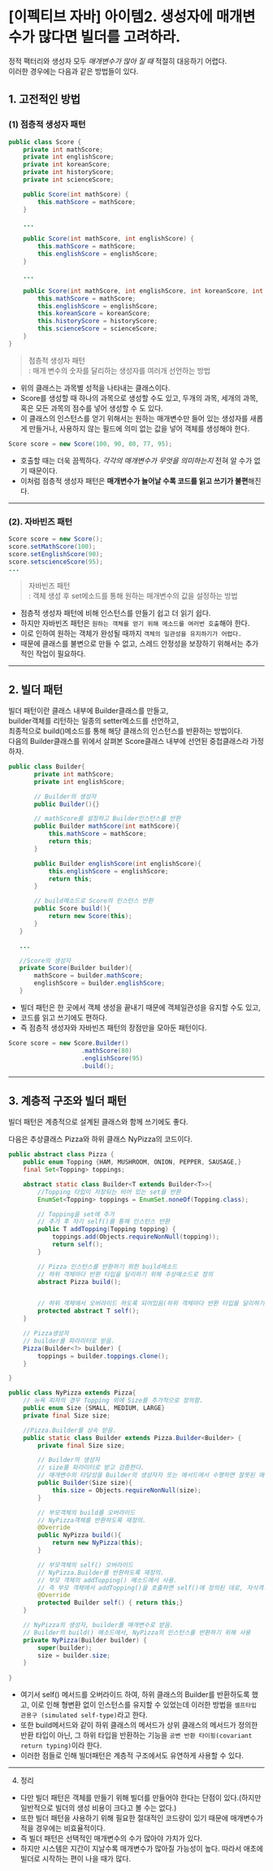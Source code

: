 # [이펙티브 자바] 아이템2. 생성자에 매개변수가 많다면 빌더를 고려하라.

정적 팩터리와 생성자 모두 *매개변수가 많아 질 때* 적절히 대응하기 어렵다.        
이러한 경우에는 다음과 같은 방법들이 있다.

## 1. 고전적인 방법

### (1) 점층적 생성자 패턴

```java
public class Score {
    private int mathScore;
    private int englishScore;
    private int koreanScore;
    private int historyScore;
    private int scienceScore;

    public Score(int mathScore) {
        this.mathScore = mathScore;
    }

    ...

    public Score(int mathScore, int englishScore) {
        this.mathScore = mathScore;
        this.englishScore = englishScore;
    }

    ...

    public Score(int mathScore, int englishScore, int koreanScore, int historyScore, int scienceScore) {
        this.mathScore = mathScore;
        this.englishScore = englishScore;
        this.koreanScore = koreanScore;
        this.historyScore = historyScore;
        this.scienceScore = scienceScore;
    }
}
```
> 점층적 생성자 패턴    
: 매개 변수의 숫자를 달리하는 생성자를 여러개 선언하는 방법

* 위의 클래스는 과목별 성적을 나타내는 클래스이다.    
* Score를 생성할 때 하나의 과목으로 생성할 수도 있고, 두개의 과목, 세개의 과목, 혹은 모든 과목의 점수를 넣어 생성할 수 도 있다. 
* 이 클래스의 인스턴스를 얻기 위해서는 원하는 매개변수만 들어 있는 생성자를 새롭게 만들거나, 사용하지 않는 필드에 의미 없는 값을 넣어 객체를 생성해야 한다.
```java
Score score = new Score(100, 90, 80, 77, 95);
```
* 호출할 때는 더욱 끔찍하다. *각각의 매개변수가 무엇을 의미하는지* 전혀 알 수가 없기 때문이다.
* 이처럼 점층적 생성자 패턴은 **매개변수가 늘어날 수록 코드를 읽고 쓰기가 불편**해진다.

---

### (2). 자바빈즈 패턴
```java
Score score = new Score();
score.setMathScore(100);
score.setEnglishScore(90);
score.setscienceScore(95);
...
```
> 자바빈즈 패턴     
: 객체 생성 후 set메소드를 통해 원하는 매개변수의 값을 설정하는 방법 

* 점층적 생성자 패턴에 비해 인스턴스를 만들기 쉽고 더 읽기 쉽다.
* 하지만 자바빈즈 패턴은 `원하는 객체를 얻기 위해 메소드를 여러번 호출`해야 한다.
* 이로 인하여 원하는 객체가 완성될 때까지 `객체의 일관성을 유지하기가 어렵다.`
* 때문에 클래스를 불변으로 만들 수 없고, 스레드 안정성을 보장하기 위해서는 추가적인 작업이 필요하다.

---

## 2. 빌더 패턴
빌더 패턴이란 클래스 내부에 Builder클래스를 만들고,     
 builder객체를 리턴하는 일종의 setter메소드를 선언하고,     
 최종적으로 build()메소드를 통해 해당 클래스의 인스턴스를 반환하는 방법이다.    
 다음의 Builder클래스를 위에서 살펴본 Score클래스 내부에 선언된 중첩클래스라 가정하자.
 ```java
 public class Builder{
        private int mathScore;
        private int englishScore;

        // Builder의 생성자
        public Builder(){}

        // mathScore를 설정하고 Builder인스턴스를 반환
        public Builder mathScore(int mathScore){
            this.mathScore = mathScore;
            return this;
        }

        public Builder englishScore(int englishScore){
            this.englishScore = englishScore;
            return this;
        }

        // build메소드로 Score의 인스턴스 반환
        public Score build(){
            return new Score(this);
        }
    }

    ...

    //Score의 생성자
    private Score(Builder builder){
        mathScore = builder.mathScore;
        englishScore = builder.englishScore;
    }
 ```
* 빌더 패턴은 한 곳에서 객체 생성을 끝내기 때문에 객체일관성을 유지할 수도 있고,      
* 코드를 읽고 쓰기에도 편하다.
* 즉 점층적 생성자와 자바빈즈 패턴의 장점만을 모아둔 패턴이다.
```java
Score score = new Score.Builder()
                    .mathScore(80)
                    .englishScore(95)
                    .build();
```
---

## 3. 계층적 구조와 빌더 패턴

빌더 패턴은 계층적으로 설계된 클래스와 함께 쓰기에도 좋다.

다음은 추상클래스 Pizza와 하위 클래스 NyPizza의 코드이다.

```java
public abstract class Pizza {
    public enum Topping {HAM, MUSHROOM, ONION, PEPPER, SAUSAGE,}
    final Set<Topping> toppings;

    abstract static class Builder<T extends Builder<T>>{
        //Topping 타입이 저장되는 비어 있는 set을 반환
        EnumSet<Topping> toppings = EnumSet.noneOf(Topping.class);

        // Topping을 set에 추가
        // 추가 후 자기 self()를 통해 인스턴스 반환
        public T addTopping(Topping topping) {
            toppings.add(Objects.requireNonNull(topping));
            return self();
        }

        // Pizza 인스턴스를 반환하기 위한 build메소드
        // 하위 객체마다 반환 타입을 달리하기 위해 추상메소드로 정의
        abstract Pizza build();


        // 하위 객체에서 오버라이드 하도록 되어있음(하위 객체마다 반환 타입을 달리하기 위해)
        protected abstract T self();
    }

    // Pizza생성자
    // builder를 파라미터로 받음.
    Pizza(Builder<?> builder) {
        toppings = builder.toppings.clone();
    }

}
```

```java
public class NyPizza extends Pizza{
    // 뉴욕 피자의 경우 Topping 외에 Size를 추가적으로 정의함.
    public enum Size {SMALL, MEDIUM, LARGE}
    private final Size size;

    //Pizza.Builder를 상속 받음.
    public static class Builder extends Pizza.Builder<Builder> {
        private final Size size;

        // Builder의 생성자
        // size를 파라미터로 받고 검증한다.
        // 매개변수의 타당성을 Builder의 생성자자 또는 메서드에서 수행하면 잘못된 매개변수를 최대한 일찍 확인할 수 있다.
        public Builder(Size size){
            this.size = Objects.requireNonNull(size);
        }

        // 부모객체의 build를 오버라이드
        // NyPizza객체를 반환하도록 재정의.
        @Override
        public NyPizza build(){
            return new NyPizza(this);
        }

        // 부모객체의 self() 오버라이드
        // NyPizza.Builder를 반환하도록 재정의.
        // 부모 객체의 addTopping() 메소드에서 사용.
        // 즉 부모 객체에서 addTopping()을 호출하면 self()에 정의된 데로, 자식객체의 인스턴스를 반환함.
        @Override
        protected Builder self() { return this;}
    }

    // NyPizza의 생성자, builder를 매개변수로 받음.
    // Builder의 build() 메소드에서, NyPizza의 인스턴스를 반환하기 위해 사용
    private NyPizza(Builder builder) {
        super(builder);
        size = builder.size;
    }
    
}
```
* 여기서 self() 메서드를 오버라이드 하여, 하위 클래스의 Builder를 반환하도록 했고, 이로 인해 형변환 없이 인스턴스를 유지할 수 있었는데 이러한 방법을 `셀프타입 관용구 (simulated self-type)`라고 한다.
* 또한 build메서드와 같이 하위  클래스의 메서드가 상위 클래스의 메서드가 정의한 반환 타입이 아닌, 그 하위 타입을 반환하는 기능을 `공변 반환 타이핑(covariant return typing)`이라 한다.
* 이러한 점들로 인해 빌더패턴은 계층적 구조에서도 유연하게 사용할 수 있다.

---

4. 정리

* 다만 빌더 패턴은 객체를 만들기 위해 빌더를 만들어야 한다는 단점이 있다.(하지만 일반적으로 빌더의 생성 비용이 크다고 볼 수는 없다.)
* 또한 빌더 패턴을 사용하기 위해 필요한 절대적인 코드량이 있기 때문에 매개변수가 적을 경우에는 비효율적이다.
* 즉 빌더 패턴은 선택적인 매개변수의 수가 많아야 가치가 있다.
* 하지만 시스템은 지간이 지날수록 매개변수가 많아질 가능성이 높다. 따라서 애초에 빌더로 시작하는 편이 나을 때가 많다.

